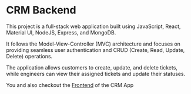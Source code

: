 # CRM Backend

This project is a full-stack web application built using JavaScript, React, Material UI, NodeJS, Express, and MongoDB.

It follows the Model-View-Controller (MVC) architecture and focuses on providing seamless user authentication and CRUD (Create, Read, Update, Delete) operations.

The application allows customers to create, update, and delete tickets, while engineers can view their assigned tickets and update their statuses.

You and also checkout the [Frontend](https://github.com/kouliksarker/crm-frontend) of the CRM App
